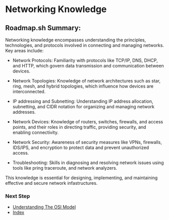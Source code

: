 # Networking Knowledge

## Roadmap.sh Summary:
Networking knowledge encompasses understanding the principles, technologies, and protocols involved in connecting and managing networks. Key areas include:

- Network Protocols: Familiarity with protocols like TCP/IP, DNS, DHCP, and HTTP, which govern data transmission and communication between devices.

- Network Topologies: Knowledge of network architectures such as star, ring, mesh, and hybrid topologies, which influence how devices are interconnected.

- IP addressing and Subnetting: Understanding IP address allocation, subnetting, and CIDR notation for organizing and managing network addresses.

- Network Devices: Knowledge of routers, switches, firewalls, and access points, and their roles in directing traffic, providing security, and enabling connectivity.

- Network Security: Awareness of security measures like VPNs, firewalls, IDS/IPS, and encryption to protect data and prevent unauthorized access.

- Troubleshooting: Skills in diagnosing and resolving network issues using tools like pring traceroute, and network analyzers.

This knowledge is essential for designing, implementing, and maintaining effective and secure network infastructures.



### Next Step
- [Understanding The OSI Model](https://github.com/Sisu-Sus/CyberSec-RoadMap/blob/main/Networking_Knowledge/Understand_The_OSI_Model.md)
- [Index](https://github.com/Sisu-Sus/CyberSec-RoadMap/blob/main/index.md)
